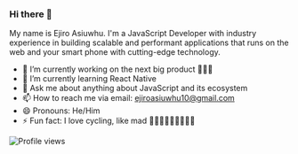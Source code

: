 ### Hi there 👋
My name is Ejiro Asiuwhu. 
I'm a JavaScript Developer with industry experience in building scalable and performant applications that runs on the web and your smart phone with cutting-edge technology.

- 🔭 I’m currently working on the next big product 🚀🚀🚀
- 🌱 I’m currently learning React Native
- 💬 Ask me about anything about JavaScript and its ecosystem
- 📫 How to reach me via email: <a href="mailto:ejiroasiuwhu10@gmail.com">ejiroasiuwhu10@gmail.com</a>
- 😄 Pronouns: He/Him
- ⚡ Fun fact: I love cycling, like mad 🚴🏽‍♂️🚴🏽‍♂️🚴🏽‍♂️ 


![Profile views](https://gpvc.arturio.dev/ejirocodes)


